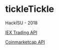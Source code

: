 # tickleTickle
HackISU - 2018


[IEX Trading API](https://iextrading.com/developer/docs/#financials)

[Coinmarketcap API](https://coinmarketcap.com/api/)
